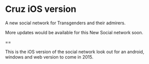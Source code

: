 Cruz iOS version
====

A new social network for Transgenders and their admirers.

More updates would be available for this New Social network soon.

==

This is the iOS version of the social network look out for an android, windows and web version to come in 2015.
